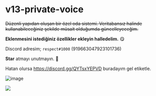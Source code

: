 # v13-private-voice



<del>Düzenli yapıdan oluşan bir özel oda sistemi. Veritabansız halinde kullanabileceğiniz şekilde müsait olduğumda güncelleyeceğim.</del>

**Eklenmesini istediğiniz özellikler ekleyin halledelim.** 😋

Discord adresim; `respect#1000` (919663047923101736)

**Star** atmayı unutmayın. 🌟

Hatan olursa https://discord.gg/QYTsxYEPVD buradayım gel etiketle.

![image](https://user-images.githubusercontent.com/79569914/156918185-2c3ac45e-ce91-4d46-8177-2c27817b177b.png)

![](https://komarev.com/ghpvc/?username=respect0&color=dc143c)
